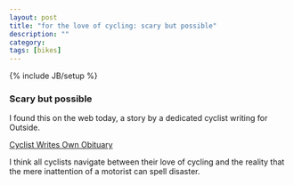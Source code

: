```yaml
---
layout: post
title: "for the love of cycling: scary but possible"
description: ""
category: 
tags: [bikes]
---
```

{% include JB/setup %}

### Scary but possible

I found this on the web today, a story by a dedicated cyclist writing
for Outside.

[Cyclist Writes Own Obituary](https://www.outsideonline.com/2193266/my-own-bike-obituary)

I think all cyclists navigate between their love of cycling and the
reality that the mere inattention of a motorist can spell disaster.
